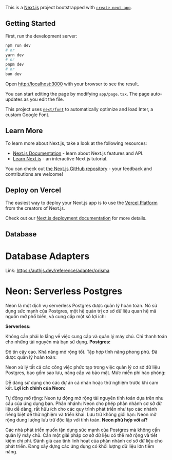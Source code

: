 This is a [Next.js](https://nextjs.org/) project bootstrapped with [`create-next-app`](https://github.com/vercel/next.js/tree/canary/packages/create-next-app).

## Getting Started

First, run the development server:

```bash
npm run dev
# or
yarn dev
# or
pnpm dev
# or
bun dev
```

Open [http://localhost:3000](http://localhost:3000) with your browser to see the result.

You can start editing the page by modifying `app/page.tsx`. The page auto-updates as you edit the file.

This project uses [`next/font`](https://nextjs.org/docs/basic-features/font-optimization) to automatically optimize and load Inter, a custom Google Font.

## Learn More

To learn more about Next.js, take a look at the following resources:

-   [Next.js Documentation](https://nextjs.org/docs) - learn about Next.js features and API.
-   [Learn Next.js](https://nextjs.org/learn) - an interactive Next.js tutorial.

You can check out [the Next.js GitHub repository](https://github.com/vercel/next.js/) - your feedback and contributions are welcome!

## Deploy on Vercel

The easiest way to deploy your Next.js app is to use the [Vercel Platform](https://vercel.com/new?utm_medium=default-template&filter=next.js&utm_source=create-next-app&utm_campaign=create-next-app-readme) from the creators of Next.js.

Check out our [Next.js deployment documentation](https://nextjs.org/docs/deployment) for more details.

## Database

# Database Adapters

Link: https://authjs.dev/reference/adapter/prisma

# Neon: Serverless Postgres

Neon là một dịch vụ serverless Postgres được quản lý hoàn toàn. Nó sử dụng sức mạnh của Postgres, một hệ quản trị cơ sở dữ liệu quan hệ mã nguồn mở phổ biến, và cung cấp một số lợi ích:

**Serverless:**

Không cần phải lo lắng về việc cung cấp và quản lý máy chủ.
Chỉ thanh toán cho những tài nguyên mà bạn sử dụng.
**Postgres:**

Độ tin cậy cao.
Khả năng mở rộng tốt.
Tập hợp tính năng phong phú.
Đã được quản lý hoàn toàn:

Neon xử lý tất cả các công việc phức tạp trong việc quản lý cơ sở dữ liệu Postgres, bao gồm sao lưu, nâng cấp và bảo mật.
Mức miễn phí hào phóng:

Dễ dàng sử dụng cho các dự án cá nhân hoặc thử nghiệm trước khi cam kết.
**Lợi ích chính của Neon:**

Tự động mở rộng: Neon tự động mở rộng tài nguyên tính toán dựa trên nhu cầu của ứng dụng bạn.
Phân nhánh: Neon cho phép phân nhánh cơ sở dữ liệu dễ dàng, rất hữu ích cho các quy trình phát triển như tạo các nhánh riêng biệt để thử nghiệm và triển khai.
Lưu trữ không giới hạn: Neon mở rộng dung lượng lưu trữ độc lập với tính toán.
**Neon phù hợp với ai?**

Các nhà phát triển muốn tận dụng sức mạnh của Postgres mà không cần quản lý máy chủ.
Cần một giải pháp cơ sở dữ liệu có thể mở rộng và tiết kiệm chi phí.
Đánh giá cao tính linh hoạt của phân nhánh cơ sở dữ liệu cho phát triển.
Đang xây dựng các ứng dụng có khối lượng dữ liệu lớn tiềm năng.
